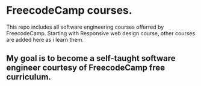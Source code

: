 # FreecodeCamp courses.

This repo includes all software engineering courses offerred by FreecodeCamp.  Starting with Responsive web design course, other courses are added here as i learn them. 

## My goal is to become a self-taught software engineer courtesy of FreecodeCamp free curriculum.
